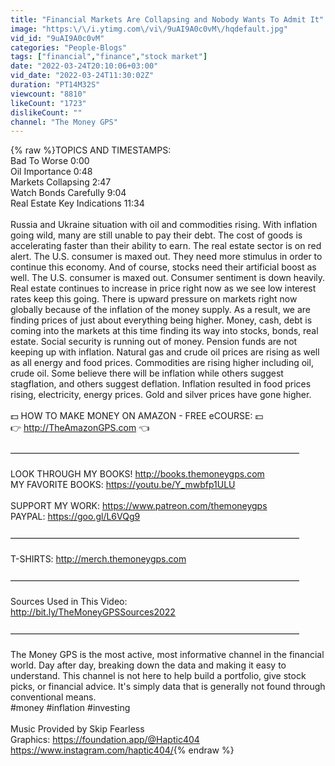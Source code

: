 ```yaml
---
title: "Financial Markets Are Collapsing and Nobody Wants To Admit It"
image: "https:\/\/i.ytimg.com\/vi\/9uAI9A0c0vM\/hqdefault.jpg"
vid_id: "9uAI9A0c0vM"
categories: "People-Blogs"
tags: ["financial","finance","stock market"]
date: "2022-03-24T20:10:06+03:00"
vid_date: "2022-03-24T11:30:02Z"
duration: "PT14M32S"
viewcount: "8810"
likeCount: "1723"
dislikeCount: ""
channel: "The Money GPS"
---
```

{% raw %}TOPICS AND TIMESTAMPS:<br />Bad To Worse 0:00<br />Oil Importance 0:48<br />Markets Collapsing 2:47<br />Watch Bonds Carefully 9:04<br />Real Estate Key Indications 11:34<br /><br />Russia and Ukraine situation with oil and commodities rising. With inflation going wild,  many are still unable to pay their debt.  The cost of goods is accelerating faster than their ability to earn. The real estate sector is on red alert. The U.S. consumer is maxed out. They need more stimulus in order to continue this economy. And of course, stocks need their artificial boost as well. The U.S. consumer is maxed out. Consumer sentiment is down heavily. Real estate continues to increase in price right now as we see low interest rates keep this going. There is upward pressure on markets right now globally because of the inflation of the money supply. As a result, we are finding prices of just about everything being higher. Money, cash, debt is coming into the markets at this time finding its way into stocks, bonds, real estate. Social security is running out of money. Pension funds are not keeping up with inflation. Natural gas and crude oil prices are rising as well as all energy and food prices.  Commodities are rising higher including oil, crude oil. Some believe there will be inflation while others suggest stagflation, and others suggest deflation. Inflation resulted in food prices rising, electricity, energy prices. Gold and silver prices have gone higher. <br /><br />💵 HOW TO MAKE MONEY ON AMAZON - FREE eCOURSE: 💵<br />👉 <a rel="nofollow" target="blank" href="http://TheAmazonGPS.com">http://TheAmazonGPS.com</a> 👈<br /><br />—————————————————————————————————<br /><br />LOOK THROUGH MY BOOKS! <a rel="nofollow" target="blank" href="http://books.themoneygps.com">http://books.themoneygps.com</a><br />MY FAVORITE BOOKS: <a rel="nofollow" target="blank" href="https://youtu.be/Y_mwbfp1ULU">https://youtu.be/Y_mwbfp1ULU</a><br /><br />SUPPORT MY WORK: <a rel="nofollow" target="blank" href="https://www.patreon.com/themoneygps">https://www.patreon.com/themoneygps</a><br />PAYPAL: <a rel="nofollow" target="blank" href="https://goo.gl/L6VQg9">https://goo.gl/L6VQg9</a><br /><br />—————————————————————————————————<br /><br />T-SHIRTS: <a rel="nofollow" target="blank" href="http://merch.themoneygps.com">http://merch.themoneygps.com</a><br /><br />—————————————————————————————————<br /><br />Sources Used in This Video:<br /><a rel="nofollow" target="blank" href="http://bit.ly/TheMoneyGPSSources2022">http://bit.ly/TheMoneyGPSSources2022</a><br /><br />—————————————————————————————————<br /><br />The Money GPS is the most active, most informative channel in the financial world. Day after day, breaking down the data and making it easy to understand. This channel is not here to help build a portfolio, give stock picks, or financial advice. It's simply data that is generally not found through conventional means.<br />#money #inflation #investing<br /><br />Music Provided by Skip Fearless<br />Graphics: <a rel="nofollow" target="blank" href="https://foundation.app/@Haptic404">https://foundation.app/@Haptic404</a><br /><a rel="nofollow" target="blank" href="https://www.instagram.com/haptic404/">https://www.instagram.com/haptic404/</a>{% endraw %}
